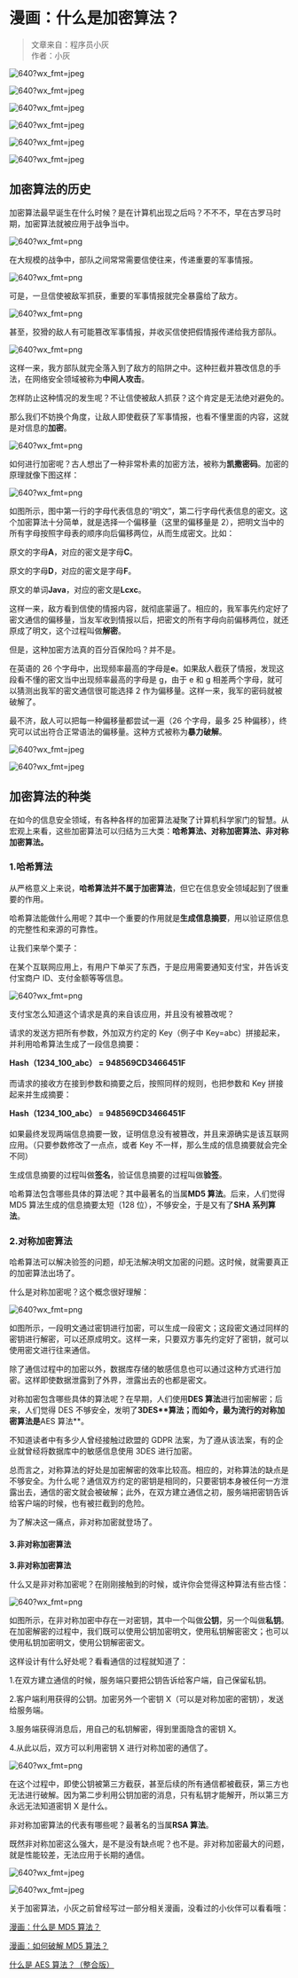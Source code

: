 # 漫画：什么是加密算法？

> 文章来自：程序员小灰  
> 作者：小灰

![640?wx_fmt=jpeg](https://ss.csdn.net/p?https://mmbiz.qpic.cn/mmbiz_jpg/NtO5sialJZGp9TT0Ekj0yafjpHfyGy9S6ZD9J85I6P8dxicQb9Lye7zdgSW0Xt9FdfQUFH8EBKoV7P0C4aTIASAg/640?wx_fmt=jpeg)

![640?wx_fmt=jpeg](https://ss.csdn.net/p?https://mmbiz.qpic.cn/mmbiz_jpg/NtO5sialJZGp9TT0Ekj0yafjpHfyGy9S6rxNH3NibToZpLc0ljjicQA0SxAAcZfV6icu41W6LMjkia20Hb7kMsrnIeA/640?wx_fmt=jpeg)

![640?wx_fmt=jpeg](https://ss.csdn.net/p?https://mmbiz.qpic.cn/mmbiz_jpg/NtO5sialJZGp9TT0Ekj0yafjpHfyGy9S6qM71ibkvDvpDRAd3ic9PoHFQ9VNokL9ko9Oac9LBJGicLTslTaRzqO8Ow/640?wx_fmt=jpeg)

![640?wx_fmt=jpeg](https://ss.csdn.net/p?https://mmbiz.qpic.cn/mmbiz_jpg/NtO5sialJZGp9TT0Ekj0yafjpHfyGy9S6CM3GxxcEqwkicc86pYsiaR63mYjqibsEwRGp0oicxSj0GicSNgCnssjs1GQ/640?wx_fmt=jpeg)

![640?wx_fmt=jpeg](https://ss.csdn.net/p?https://mmbiz.qpic.cn/mmbiz_jpg/NtO5sialJZGpWg5ia0lYhTYWbo3SAhA6xScqe8jpZ1icXVNiaiamblaRMkY6kjwp5aZpf3HOSI8DlRlm9pWmwooicmFg/640?wx_fmt=jpeg)

![640?wx_fmt=jpeg](https://ss.csdn.net/p?https://mmbiz.qpic.cn/mmbiz_jpg/NtO5sialJZGpWg5ia0lYhTYWbo3SAhA6xSH4ib5ZibFErVSo64hF78WOOTnOn9npY4z6ahlWLhP5NKyH3F5t29AMibw/640?wx_fmt=jpeg)

## 加密算法的历史

加密算法最早诞生在什么时候？是在计算机出现之后吗？不不不，早在古罗马时期，加密算法就被应用于战争当中。

![640?wx_fmt=png](https://ss.csdn.net/p?https://mmbiz.qpic.cn/mmbiz_png/NtO5sialJZGpWg5ia0lYhTYWbo3SAhA6xSsatYQLu60JAXhxOuDZPuzxygm97BHggUVicx03qdickAw1fIzwWHL75A/640?wx_fmt=png)

在大规模的战争中，部队之间常常需要信使往来，传递重要的军事情报。

![640?wx_fmt=png](https://ss.csdn.net/p?https://mmbiz.qpic.cn/mmbiz_png/NtO5sialJZGpWg5ia0lYhTYWbo3SAhA6xSC3A5HyOtN3fgoXMHCctKFd3PUV8eYm7zC8wpXXnpia5GGFFFaDZK5eQ/640?wx_fmt=png)

可是，一旦信使被敌军抓获，重要的军事情报就完全暴露给了敌方。

![640?wx_fmt=png](https://ss.csdn.net/p?https://mmbiz.qpic.cn/mmbiz_png/NtO5sialJZGpWg5ia0lYhTYWbo3SAhA6xSC7P2vD7vO0KEGD0zawfPviaaVHug73Siazm332ymVxZq5LHq3uWqdhicg/640?wx_fmt=png)

甚至，狡猾的敌人有可能篡改军事情报，并收买信使把假情报传递给我方部队。

![640?wx_fmt=png](https://ss.csdn.net/p?https://mmbiz.qpic.cn/mmbiz_png/NtO5sialJZGoolYsx25YgAl2ALXjYJlRGVUuicZaiaq1ibrzTJlQia0NsUrKpu1ckWUqQrS2edfhEr8CMCEbKjA28fQ/640?wx_fmt=png)

这样一来，我方部队就完全落入到了敌方的陷阱之中。这种拦截并篡改信息的手法，在网络安全领域被称为**中间人攻击**。

怎样防止这种情况的发生呢？不让信使被敌人抓获？这个肯定是无法绝对避免的。

那么我们不妨换个角度，让敌人即使截获了军事情报，也看不懂里面的内容，这就是对信息的**加密**。

![640?wx_fmt=png](https://ss.csdn.net/p?https://mmbiz.qpic.cn/mmbiz_png/NtO5sialJZGpWg5ia0lYhTYWbo3SAhA6xSxx1siaaHJCO6nRicticfoiafStze7sMmsLDODn5KeUWA95Wj4uFgV5rt1g/640?wx_fmt=png)

如何进行加密呢？古人想出了一种非常朴素的加密方法，被称为**凯撒密码**。加密的原理就像下图这样：

![640?wx_fmt=png](https://ss.csdn.net/p?https://mmbiz.qpic.cn/mmbiz_png/NtO5sialJZGpWg5ia0lYhTYWbo3SAhA6xS7jC5lichssHmO7uz1gJ6LReyvQ9iavicpaiadonibVbS0lOJCgfFy9DkkKw/640?wx_fmt=png)

如图所示，图中第一行的字母代表信息的“明文”，第二行字母代表信息的密文。这个加密算法十分简单，就是选择一个偏移量（这里的偏移量是 2），把明文当中的所有字母按照字母表的顺序向后偏移两位，从而生成密文。比如：

原文的字母**A**，对应的密文是字母**C**。

原文的字母**D**，对应的密文是字母**F**。

原文的单词**Java**，对应的密文是**Lcxc**。

这样一来，敌方看到信使的情报内容，就彻底蒙逼了。相应的，我军事先约定好了密文通信的偏移量，当友军收到情报以后，把密文的所有字母向前偏移两位，就还原成了明文，这个过程叫做**解密**。

但是，这种加密方法真的百分百保险吗？并不是。

在英语的 26 个字母中，出现频率最高的字母是**e**。如果敌人截获了情报，发现这段看不懂的密文当中出现频率最高的字母是 g，由于 e 和 g 相差两个字母，就可以猜测出我军的密文通信很可能选择 2 作为偏移量。这样一来，我军的密码就被破解了。

最不济，敌人可以把每一种偏移量都尝试一遍（26 个字母，最多 25 种偏移），终究可以试出符合正常语法的偏移量。这种方式被称为**暴力破解**。

![640?wx_fmt=jpeg](https://ss.csdn.net/p?https://mmbiz.qpic.cn/mmbiz_jpg/NtO5sialJZGpWg5ia0lYhTYWbo3SAhA6xSdEMXg55G9bmm2ia5S1Hv2htz5cXCwiaUiaqzZVfspzA4y7l0sibWlPCQlA/640?wx_fmt=jpeg)

![640?wx_fmt=jpeg](https://ss.csdn.net/p?https://mmbiz.qpic.cn/mmbiz_jpg/NtO5sialJZGpWg5ia0lYhTYWbo3SAhA6xSSnuQONsbmpibPYOQMLTCTNqNGENJD1CFxwvJtQmzrAwxckrMjQUslzA/640?wx_fmt=jpeg)

## 加密算法的种类

在如今的信息安全领域，有各种各样的加密算法凝聚了计算机科学家门的智慧。从宏观上来看，这些加密算法可以归结为三大类：**哈希算法、对称加密算法、非对称加密算法。**

### 1.哈希算法

从严格意义上来说，**哈希算法并不属于加密算法**，但它在信息安全领域起到了很重要的作用。

哈希算法能做什么用呢？其中一个重要的作用就是**生成信息摘要**，用以验证原信息的完整性和来源的可靠性。

让我们来举个栗子：

在某个互联网应用上，有用户下单买了东西，于是应用需要通知支付宝，并告诉支付宝商户 ID、支付金额等等信息。

![640?wx_fmt=png](https://ss.csdn.net/p?https://mmbiz.qpic.cn/mmbiz_png/NtO5sialJZGpWg5ia0lYhTYWbo3SAhA6xSnnFp6t8wpf6FEWDQsxFAicmDE8fTSxksorw8RUvsJFvd1cOREPTic3pQ/640?wx_fmt=png)

支付宝怎么知道这个请求是真的来自该应用，并且没有被篡改呢？

请求的发送方把所有参数，外加双方约定的 Key（例子中 Key=abc）拼接起来，并利用哈希算法生成了一段信息摘要：

**Hash（1234_100_abc） = 948569CD3466451F**  
</br>
而请求的接收方在接到参数和摘要之后，按照同样的规则，也把参数和 Key 拼接起来并生成摘要：

**Hash（1234_100_abc） = 948569CD3466451F**  
</br>
如果最终发现两端信息摘要一致，证明信息没有被篡改，并且来源确实是该互联网应用。（只要参数修改了一点点，或者 Key 不一样，那么生成的信息摘要就会完全不同）

生成信息摘要的过程叫做**签名**，验证信息摘要的过程叫做**验签**。

哈希算法包含哪些具体的算法呢？其中最著名的当属**MD5 算法**。后来，人们觉得 MD5 算法生成的信息摘要太短（128 位），不够安全，于是又有了**SHA 系列算法**。

### 2.对称加密算法

哈希算法可以解决验签的问题，却无法解决明文加密的问题。这时候，就需要真正的加密算法出场了。

什么是对称加密呢？这个概念很好理解：

![640?wx_fmt=png](https://ss.csdn.net/p?https://mmbiz.qpic.cn/mmbiz_png/NtO5sialJZGpWg5ia0lYhTYWbo3SAhA6xSSh6r7JI6ol6FNg3EjFdSf7G6bliaXAicoN3EYBCV3V80F3gYa4M6OshA/640?wx_fmt=png)

如图所示，一段明文通过密钥进行加密，可以生成一段密文；这段密文通过同样的密钥进行解密，可以还原成明文。这样一来，只要双方事先约定好了密钥，就可以使用密文进行往来通信。

除了通信过程中的加密以外，数据库存储的敏感信息也可以通过这种方式进行加密。这样即使数据泄露到了外界，泄露出去的也都是密文。

对称加密包含哪些具体的算法呢？在早期，人们使用**DES 算法**进行加密解密；后来，人们觉得 DES 不够安全，发明了**3DES\*\***算法**；而如今，最为流行的对称加密算法是**AES 算法\*\*。

不知道读者中有多少人曾经接触过欧盟的 GDPR 法案，为了遵从该法案，有的企业就曾经将数据库中的敏感信息使用 3DES 进行加密。

总而言之，对称算法的好处是加密解密的效率比较高。相应的，对称算法的缺点是不够安全。为什么呢？通信双方约定的密钥是相同的，只要密钥本身被任何一方泄露出去，通信的密文就会被破解；此外，在双方建立通信之初，服务端把密钥告诉给客户端的时候，也有被拦截到的危险。

为了解决这一痛点，非对称加密就登场了。

#### 3.非对称加密算法

**3.非对称加密算法**  </br>

什么又是非对称加密呢？在刚刚接触到的时候，或许你会觉得这种算法有些古怪：

![640?wx_fmt=png](https://ss.csdn.net/p?https://mmbiz.qpic.cn/mmbiz_png/NtO5sialJZGpWg5ia0lYhTYWbo3SAhA6xS6sEuUrXdyv0ZOfVfibGj2P0YnNf06HlGFmcdIdG4hpvkgzRMn7I5FHg/640?wx_fmt=png)

如图所示，在非对称加密中存在一对密钥，其中一个叫做**公钥**，另一个叫做**私钥**。在加密解密的过程中，我们既可以使用公钥加密明文，使用私钥解密密文；也可以使用私钥加密明文，使用公钥解密密文。

这样设计有什么好处呢？看看通信的过程就知道了：

1.在双方建立通信的时候，服务端只要把公钥告诉给客户端，自己保留私钥。

2.客户端利用获得的公钥。加密另外一个密钥 X（可以是对称加密的密钥），发送给服务端。

3.服务端获得消息后，用自己的私钥解密，得到里面隐含的密钥 X。

4.从此以后，双方可以利用密钥 X 进行对称加密的通信了。

![640?wx_fmt=png](https://ss.csdn.net/p?https://mmbiz.qpic.cn/mmbiz_png/NtO5sialJZGpWg5ia0lYhTYWbo3SAhA6xSpHEwDSuVJjibzdyTlibicP2J9bl2yZkH9SKb7C6ga4KqyAdNt754SM3ag/640?wx_fmt=png)

在这个过程中，即使公钥被第三方截获，甚至后续的所有通信都被截获，第三方也无法进行破解。因为第二步利用公钥加密的消息，只有私钥才能解开，所以第三方永远无法知道密钥 X 是什么。

非对称加密算法的代表有哪些呢？最著名的当属**RSA 算法**。

既然非对称加密这么强大，是不是没有缺点呢？也不是。非对称加密最大的问题，就是性能较差，无法应用于长期的通信。

![640?wx_fmt=jpeg](https://ss.csdn.net/p?https://mmbiz.qpic.cn/mmbiz_jpg/NtO5sialJZGoolYsx25YgAl2ALXjYJlRGvQZ4ZQyV3ROEia3UGxDdO5icAXYicE5jg8RyjeW9MLvyw1orKbyaIgTtA/640?wx_fmt=jpeg)

![640?wx_fmt=jpeg](https://ss.csdn.net/p?https://mmbiz.qpic.cn/mmbiz_jpg/NtO5sialJZGpWg5ia0lYhTYWbo3SAhA6xS41fVICZ6LwT4zAAlO8tSENkGslsUosOsiczaMIVIjbTiagt3OZ7bP9BA/640?wx_fmt=jpeg)

关于加密算法，小灰之前曾经写过一部分相关漫画，没看过的小伙伴可以看看哦：

[漫画：什么是 MD5 算法？](http://mp.weixin.qq.com/s?__biz=MzIxMjE5MTE1Nw==&mid=2653191503&idx=1&sn=b18bd0458bf884bcb5d01f1cf2ca8301&chksm=8c990f95bbee8683fcfa9e972fd887cb1e50328ab4d8bd1f6a68ea90de6c67f46e50847e36fb&scene=21#wechat_redirect)

[漫画：如何破解 MD5 算法？](http://mp.weixin.qq.com/s?__biz=MzIxMjE5MTE1Nw==&mid=2653191598&idx=1&sn=13ef6b99b8a9a25f18b839df13cd6e31&chksm=8c990f74bbee866249af65e56a73f74b90a85b8497b9eea097f813a0b398a44fe0b8320967cd&scene=21#wechat_redirect)

[什么是 AES 算法？（整合版）](http://mp.weixin.qq.com/s?__biz=MzIxMjE5MTE1Nw==&mid=2653191726&idx=1&sn=c7856fe211471d01e9afdfea4a7f6b87&chksm=8c990cf4bbee85e28bb2ea63cb1f767dee4702ca8b9ef23db3467558a4b27ff5b6c1893c8771&scene=21#wechat_redirect)
